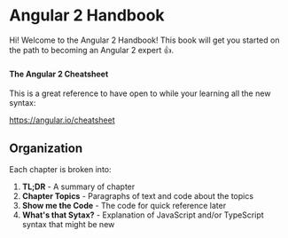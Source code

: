 # Angular 2 Handbook

Hi! Welcome to the Angular 2 Handbook! This book will get you
started on the path to becoming an Angular 2 expert :thumbsup:.

#### The Angular 2 Cheatsheet
This is a great reference to have open to while your learning all
the new syntax:

https://angular.io/cheatsheet


## Organization
Each chapter is broken into:
1. **TL;DR** - A summary of chapter
2. **Chapter Topics** - Paragraphs of text and code about the topics
3. **Show me the Code** - The code for quick reference later
4. **What's that Sytax?** - Explanation of JavaScript and/or TypeScript
syntax that might be new

